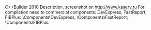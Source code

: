 C++Builder 2010
Description, screenshot on http://www.kaserv.ru
For compilation need to commercial components: DevExpress, FastReport, FIBPlus:
\Components\DevExpress;
\Components\FastReport;
\Components\FIBPlus.